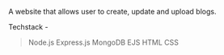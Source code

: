 A website that allows user to create, update and upload blogs.

Techstack - 

>Node.js
>Express.js
>MongoDB
>EJS
>HTML
>CSS
